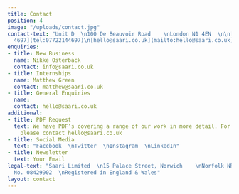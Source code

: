 ```yaml
---
title: Contact
position: 4
image: "/uploads/contact.jpg"
contact-text: "Unit D  \n100 De Beauvoir Road    \nLondon N1 4EN  \n\n[+44 (0)77 2214
  4697](tel:07722144697)\n[hello@saari.co.uk](mailto:hello@saari.co.uk)"
enquiries:
- title: New Business
  name: Nikke Osterback
  contact: info@saari.co.uk
- title: Internships
  name: Matthew Green
  contact: matthew@saari.co.uk
- title: General Enquiries
  name: 
  contact: hello@saari.co.uk
additional:
- title: PDF Request
  text: We have PDF’s covering a range of our work in more detail. For more information
    please contact hello@saari.co.uk
- title: Social Media
  text: "Facebook  \nTwitter  \nInstagram  \nLinkedIn"
- title: Newsletter
  text: Your Email
legal-text: "Saari Limited  \n15 Palace Street, Norwich    \nNorfolk NR3 1RT\n\nRegistered
  No. 08429902  \nRegistered in England & Wales"
layout: contact
---
```



